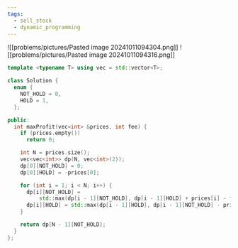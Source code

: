 ```yaml
---
tags:
  - sell_stock
  - dynamic_programming
---
```

![[problems/pictures/Pasted image 20241011094304.png]]
![[problems/pictures/Pasted image 20241011094316.png]]

```c++
template <typename T> using vec = std::vector<T>;

class Solution {
  enum {
    NOT_HOLD = 0,
    HOLD = 1,
  };

public:
  int maxProfit(vec<int> &prices, int fee) {
    if (prices.empty())
      return 0;

    int N = prices.size();
    vec<vec<int>> dp(N, vec<int>(2));
    dp[0][NOT_HOLD] = 0;
    dp[0][HOLD] = -prices[0];

    for (int i = 1; i < N; i++) {
      dp[i][NOT_HOLD] =
          std::max(dp[i - 1][NOT_HOLD], dp[i - 1][HOLD] + prices[i] - fee);
      dp[i][HOLD] = std::max(dp[i - 1][HOLD], dp[i - 1][NOT_HOLD] - prices[i]);
    }

    return dp[N - 1][NOT_HOLD];
  }
};
```
